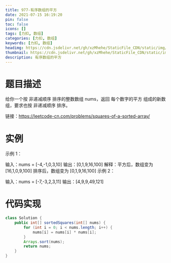 ```yaml
---
title: 977-有序数组的平方
date: 2021-07-15 16:19:20
pin: false
toc: false
icons: []
tags: [力扣, 数组]
categories: [力扣, 数组]
keywords: [力扣, 数组]
headimg: https://cdn.jsdelivr.net/gh/xzMhehe/StaticFile_CDN/static/img/20210715163352.jpg
thumbnail: https://cdn.jsdelivr.net/gh/xzMhehe/StaticFile_CDN/static/img/20210715163352.jpg
description: 有序数组的平方
---
```

# 题目描述
给你一个按 非递减顺序 排序的整数数组 nums，返回 每个数字的平方 组成的新数组，要求也按 非递减顺序 排序。



链接：https://leetcode-cn.com/problems/squares-of-a-sorted-array/

# 实例
示例 1：

输入：nums = [-4,-1,0,3,10]
输出：[0,1,9,16,100]
解释：平方后，数组变为 [16,1,0,9,100]
排序后，数组变为 [0,1,9,16,100]
示例 2：

输入：nums = [-7,-3,2,3,11]
输出：[4,9,9,49,121]

# 代码实现
```java
class Solution {
    public int[] sortedSquares(int[] nums) {
        for (int i = 0; i < nums.length; i++) {
            nums[i] = nums[i] * nums[i];
        }
        Arrays.sort(nums);
        return nums;
    }
}
```